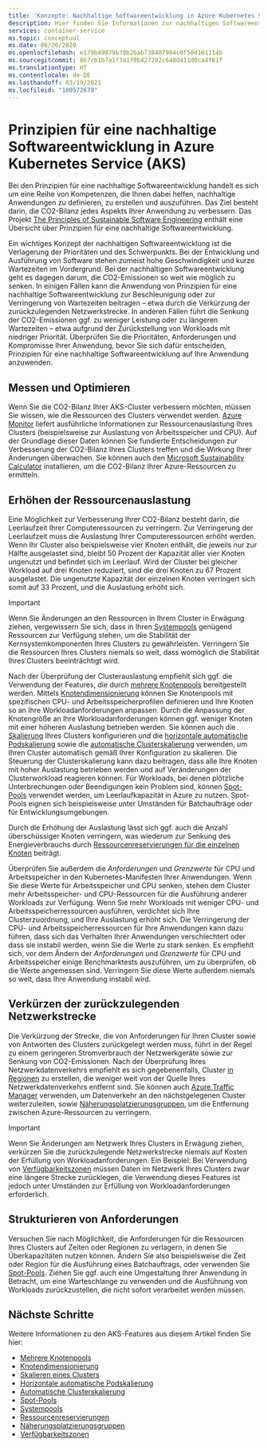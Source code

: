 ```yaml
---
title: 'Konzepte: Nachhaltige Softwareentwicklung in Azure Kubernetes Service (AKS)'
description: Hier finden Sie Informationen zur nachhaltigen Softwareentwicklung in Azure Kubernetes Service (AKS).
services: container-service
ms.topic: conceptual
ms.date: 08/26/2020
ms.openlocfilehash: e179b49879b78b2bab738407984c0f50d161114b
ms.sourcegitcommit: 867cb1b7a1f3a1f0b427282c648d411d0ca4f81f
ms.translationtype: HT
ms.contentlocale: de-DE
ms.lasthandoff: 03/19/2021
ms.locfileid: "100572679"
---
```

# <a name="sustainable-software-engineering-principles-in-azure-kubernetes-service-aks"></a>Prinzipien für eine nachhaltige Softwareentwicklung in Azure Kubernetes Service (AKS)

Bei den Prinzipien für eine nachhaltige Softwareentwicklung handelt es sich um eine Reihe von Kompetenzen, die Ihnen dabei helfen, nachhaltige Anwendungen zu definieren, zu erstellen und auszuführen. Das Ziel besteht darin, die CO2-Bilanz jedes Aspekts Ihrer Anwendung zu verbessern. Das Projekt [The Principles of Sustainable Software Engineering][principles-sse] enthält eine Übersicht über Prinzipien für eine nachhaltige Softwareentwicklung.

Ein wichtiges Konzept der nachhaltigen Softwareentwicklung ist die Verlagerung der Prioritäten und des Schwerpunkts. Bei der Entwicklung und Ausführung von Software stehen zumeist hohe Geschwindigkeit und kurze Wartezeiten im Vordergrund. Bei der nachhaltigen Softwareentwicklung geht es dagegen darum, die CO2-Emissionen so weit wie möglich zu senken. In einigen Fällen kann die Anwendung von Prinzipien für eine nachhaltige Softwareentwicklung zur Beschleunigung oder zur Verringerung von Wartezeiten beitragen – etwa durch die Verkürzung der zurückzulegenden Netzwerkstrecke. In anderen Fällen führt die Senkung der CO2-Emissionen ggf. zu weniger Leistung oder zu längeren Wartezeiten – etwa aufgrund der Zurückstellung von Workloads mit niedriger Priorität. Überprüfen Sie die Prioritäten, Anforderungen und Kompromisse Ihrer Anwendung, bevor Sie sich dafür entscheiden, Prinzipien für eine nachhaltige Softwareentwicklung auf Ihre Anwendung anzuwenden.

## <a name="measure-and-optimize"></a>Messen und Optimieren

Wenn Sie die CO2-Bilanz Ihrer AKS-Cluster verbessern möchten, müssen Sie wissen, wie die Ressourcen des Clusters verwendet werden. [Azure Monitor][azure-monitor] liefert ausführliche Informationen zur Ressourcenauslastung Ihres Clusters (beispielsweise zur Auslastung von Arbeitsspeicher und CPU). Auf der Grundlage dieser Daten können Sie fundierte Entscheidungen zur Verbesserung der CO2-Bilanz Ihres Clusters treffen und die Wirkung Ihrer Änderungen überwachen. Sie können auch den [Microsoft Sustainability Calculator][sustainability-calculator] installieren, um die CO2-Bilanz Ihrer Azure-Ressourcen zu ermitteln.

## <a name="increase-resource-utilization"></a>Erhöhen der Ressourcenauslastung

Eine Möglichkeit zur Verbesserung Ihrer CO2-Bilanz besteht darin, die Leerlaufzeit Ihrer Computeressourcen zu verringern. Zur Verringerung der Leerlaufzeit muss die Auslastung Ihrer Computeressourcen erhöht werden. Wenn Ihr Cluster also beispielsweise vier Knoten enthält, die jeweils nur zur Hälfte ausgelastet sind, bleibt 50 Prozent der Kapazität aller vier Knoten ungenutzt und befindet sich im Leerlauf. Wird der Cluster bei gleicher Workload auf drei Knoten reduziert, sind die drei Knoten zu 67 Prozent ausgelastet. Die ungenutzte Kapazität der einzelnen Knoten verringert sich somit auf 33 Prozent, und die Auslastung erhöht sich.

> [!IMPORTANT]
> Wenn Sie Änderungen an den Ressourcen in Ihrem Cluster in Erwägung ziehen, vergewissern Sie sich, dass in Ihren [Systempools][system-pools] genügend Ressourcen zur Verfügung stehen, um die Stabilität der Kernsystemkomponenten Ihres Clusters zu gewährleisten. Verringern Sie die Ressourcen Ihres Clusters niemals so weit, dass womöglich die Stabilität Ihres Clusters beeinträchtigt wird.

Nach der Überprüfung der Clusterauslastung empfiehlt sich ggf. die Verwendung der Features, die durch [mehrere Knotenpools][multiple-node-pools] bereitgestellt werden. Mittels [Knotendimensionierung][node-sizing] können Sie Knotenpools mit spezifischen CPU- und Arbeitsspeicherprofilen definieren und Ihre Knoten so an Ihre Workloadanforderungen anpassen. Durch die Anpassung der Knotengröße an Ihre Workloadanforderungen können ggf. weniger Knoten mit einer höheren Auslastung betrieben werden. Sie können auch die [Skalierung][scale] Ihres Clusters konfigurieren und die [horizontale automatische Podskalierung][scale-horizontal] sowie die [automatische Clusterskalierung][scale-auto] verwenden, um Ihren Cluster automatisch gemäß Ihrer Konfiguration zu skalieren. Die Steuerung der Clusterskalierung kann dazu beitragen, dass alle Ihre Knoten mit hoher Auslastung betrieben werden und auf Veränderungen der Clusterworkload reagieren können. Für Workloads, bei denen plötzliche Unterbrechungen oder Beendigungen kein Problem sind, können [Spot-Pools][spot-pools] verwendet werden, um Leerlaufkapazität in Azure zu nutzen. Spot-Pools eignen sich beispielsweise unter Umständen für Batchaufträge oder für Entwicklungsumgebungen.

Durch die Erhöhung der Auslastung lässt sich ggf. auch die Anzahl überschüssiger Knoten verringern, was wiederum zur Senkung des Energieverbrauchs durch [Ressourcenreservierungen für die einzelnen Knoten][resource-reservations] beiträgt.

Überprüfen Sie außerdem die *Anforderungen* und *Grenzwerte* für CPU und Arbeitsspeicher in den Kubernetes-Manifesten Ihrer Anwendungen. Wenn Sie diese Werte für Arbeitsspeicher und CPU senken, stehen dem Cluster mehr Arbeitsspeicher- und CPU-Ressourcen für die Ausführung anderer Workloads zur Verfügung. Wenn Sie mehr Workloads mit weniger CPU- und Arbeitsspeicherressourcen ausführen, verdichtet sich Ihre Clusterzuordnung, und Ihre Auslastung erhöht sich. Die Verringerung der CPU- und Arbeitsspeicherressourcen für Ihre Anwendungen kann dazu führen, dass sich das Verhalten Ihrer Anwendungen verschlechtert oder dass sie instabil werden, wenn Sie die Werte zu stark senken. Es empfiehlt sich, vor dem Ändern der *Anforderungen* und *Grenzwerte* für CPU und Arbeitsspeicher einige Benchmarktests auszuführen, um zu überprüfen, ob die Werte angemessen sind. Verringern Sie diese Werte außerdem niemals so weit, dass Ihre Anwendung instabil wird.

## <a name="reduce-network-travel"></a>Verkürzen der zurückzulegenden Netzwerkstrecke

Die Verkürzung der Strecke, die von Anforderungen für Ihren Cluster sowie von Antworten des Clusters zurückgelegt werden muss, führt in der Regel zu einem geringeren Stromverbrauch der Netzwerkgeräte sowie zur Senkung von CO2-Emissionen. Nach der Überprüfung Ihres Netzwerkdatenverkehrs empfiehlt es sich gegebenenfalls, Cluster [in Regionen][regions] zu erstellen, die weniger weit von der Quelle Ihres Netzwerkdatenverkehrs entfernt sind. Sie können auch [Azure Traffic Manager][azure-traffic-manager] verwenden, um Datenverkehr an den nächstgelegenen Cluster weiterzuleiten, sowie [Näherungsplatzierungsgruppen][proiximity-placement-groups], um die Entfernung zwischen Azure-Ressourcen zu verringern.

> [!IMPORTANT]
> Wenn Sie Änderungen am Netzwerk Ihres Clusters in Erwägung ziehen, verkürzen Sie die zurückzulegende Netzwerkstrecke niemals auf Kosten der Erfüllung von Workloadanforderungen. Ein Beispiel: Bei Verwendung von [Verfügbarkeitszonen][availability-zones] müssen Daten im Netzwerk Ihres Clusters zwar eine längere Strecke zurücklegen, die Verwendung dieses Features ist jedoch unter Umständen zur Erfüllung von Workloadanforderungen erforderlich.

## <a name="demand-shaping"></a>Strukturieren von Anforderungen

Versuchen Sie nach Möglichkeit, die Anforderungen für die Ressourcen Ihres Clusters auf Zeiten oder Regionen zu verlagern, in denen Sie Überkapazitäten nutzen können. Ändern Sie also beispielsweise die Zeit oder Region für die Ausführung eines Batchauftrags, oder verwenden Sie [Spot-Pools][spot-pools]. Ziehen Sie ggf. auch eine Umgestaltung Ihrer Anwendung in Betracht, um eine Warteschlange zu verwenden und die Ausführung von Workloads zurückzustellen, die nicht sofort verarbeitet werden müssen.

## <a name="next-steps"></a>Nächste Schritte

Weitere Informationen zu den AKS-Features aus diesem Artikel finden Sie hier:

* [Mehrere Knotenpools][multiple-node-pools]
* [Knotendimensionierung][node-sizing]
* [Skalieren eines Clusters][scale]
* [Horizontale automatische Podskalierung][scale-horizontal]
* [Automatische Clusterskalierung ][scale-auto]
* [Spot-Pools][spot-pools]
* [Systempools][system-pools]
* [Ressourcenreservierungen][resource-reservations]
* [Näherungsplatzierungsgruppen][proiximity-placement-groups]
* [Verfügbarkeitszonen][availability-zones]

[availability-zones]: availability-zones.md
[azure-monitor]: ../azure-monitor/containers/container-insights-overview.md
[azure-traffic-manager]: ../traffic-manager/traffic-manager-overview.md
[proiximity-placement-groups]: reduce-latency-ppg.md
[regions]: faq.md#which-azure-regions-currently-provide-aks
[resource-reservations]: concepts-clusters-workloads.md#resource-reservations
[scale]: concepts-scale.md
[scale-auto]: concepts-scale.md#cluster-autoscaler
[scale-horizontal]: concepts-scale.md#horizontal-pod-autoscaler
[spot-pools]: spot-node-pool.md
[multiple-node-pools]: use-multiple-node-pools.md
[node-sizing]: use-multiple-node-pools.md#specify-a-vm-size-for-a-node-pool
[sustainability-calculator]: https://azure.microsoft.com/blog/microsoft-sustainability-calculator-helps-enterprises-analyze-the-carbon-emissions-of-their-it-infrastructure/
[system-pools]: use-system-pools.md
[principles-sse]: https://docs.microsoft.com/learn/modules/sustainable-software-engineering-overview/